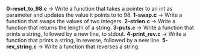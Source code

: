 **0-reset_to_98.c** -> Write a function that takes a pointer to an int as parameter and updates the value it points to to 98.
**1-swap.c** -> Write a function that swaps the values of two integers.
**2-strlen.c** -> Write a function that returns the length of a string.
**3-puts.c** -> Write a function that prints a string, followed by a new line, to stdout.
**4-print_rev.c** -> Write a function that prints a string, in reverse, followed by a new line.
**5-rev_string.c** -> Write a function that reverses a string.

